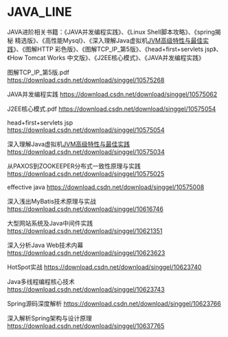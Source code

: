 # JAVA_LINE
JAVA进阶相关书籍：《JAVA并发编程实践》、《Linux Shell脚本攻略》、《spring揭秘 精选版》、《高性能Mysql》、《深入理解Java虚拟机[JVM高级特性与最佳实践](周志明)》、《图解HTTP 彩色版》、《图解TCP_IP_第5版》、《head+first+servlets jsp》、《How Tomcat Works 中文版》、《J2EE核心模式》、《JAVA并发编程实践》  

图解TCP_IP_第5版.pdf https://download.csdn.net/download/singgel/10575268

JAVA并发编程实践 https://download.csdn.net/download/singgel/10575062 

J2EE核心模式.pdf https://download.csdn.net/download/singgel/10575054 

head+first+servlets jsp https://download.csdn.net/download/singgel/10575054 

深入理解Java虚拟机[JVM高级特性与最佳实践](周志明) https://download.csdn.net/download/singgel/10575034  

从PAXOS到ZOOKEEPER分布式一致性原理与实践 https://download.csdn.net/download/singgel/10575025 

effective java https://download.csdn.net/download/singgel/10575008

深入浅出MyBatis技术原理与实战 https://download.csdn.net/download/singgel/10616746

大型网站系统及Java中间件实践 https://download.csdn.net/download/singgel/10621351

深入分析Java Web技术内幕 https://download.csdn.net/download/singgel/10623623

HotSpot实战 https://download.csdn.net/download/singgel/10623740

Java多线程编程核心技术 https://download.csdn.net/download/singgel/10623743

Spring源码深度解析 https://download.csdn.net/download/singgel/10623766

深入解析Spring架构与设计原理 https://download.csdn.net/download/singgel/10637765
